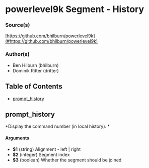 # powerlevel9k Segment - History


### Source(s)

[https://github.com/bhilburn/powerlevel9k](#https://github.com/bhilburn/powerlevel9k)


### Author(s)

- Ben Hilburn (bhilburn)
- Dominik Ritter (dritter)


## Table of Contents

- [prompt_history](#prompt_history)

## prompt_history
*Display the command number (in local history). *

#### Arguments

- **$1** (string) Alignment - left | right
- **$2** (integer) Segment index
- **$3** (boolean) Whether the segment should be joined


